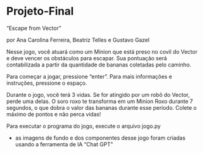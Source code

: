 # Projeto-Final

“Escape from Vector”

por Ana Carolina Ferreira, Beatriz Telles e Gustavo Gazel

Nesse jogo, você atuará como um Minion que está preso no covil do Vector e deve vencer os obstáculos para escapar. Sua pontuação será contabilizada a partir da quantidade de bananas coletadas pelo caminho. 

Para começar a jogar, pressione “enter”. Para mais informações e instruções, pressione o espaço.

Durante o jogo, você terá 3 vidas. Se for atingido por um robô do Vector, perde uma delas. O soro roxo te transforma em um Minion Roxo durante 7 segundos, o que dobra o valor das bananas durante esse período. Colete o máximo de pontos e não perca vidas! 

Para executar o programa do jogo, execute o arquivo jogo.py

* as imagens de fundo e dos componentes desse jogo foram criadas usando a ferramenta de IA “Chat GPT"